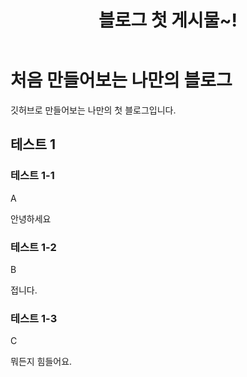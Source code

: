 ﻿---
layout: posts
categories:
  - tutorial
tags:
  - test
title : "블로그 첫 게시물~!"
toc: true
pagination:
  enabled: true
---

# 처음 만들어보는 나만의 블로그
깃허브로 만들어보는 나만의 첫 블로그입니다.


## 테스트 1 

### 테스트 1-1
A

안녕하세요



### 테스트 1-2
B


접니다.



### 테스트 1-3 
C


뭐든지 힘들어요.



